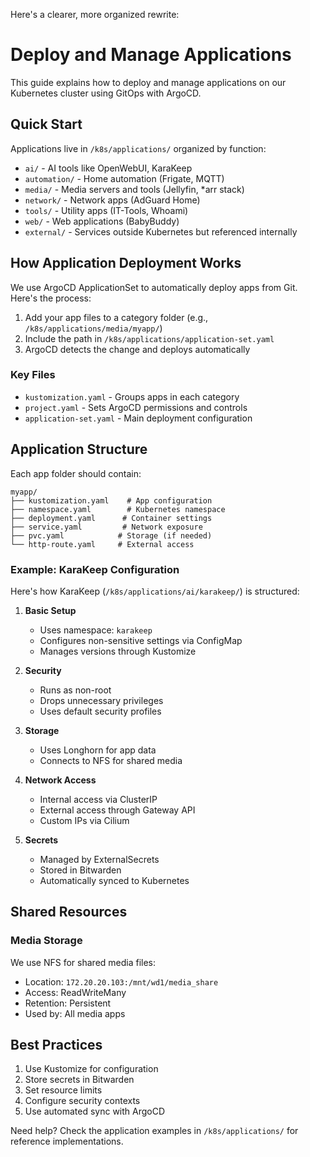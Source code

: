 Here's a clearer, more organized rewrite:

# Deploy and Manage Applications

This guide explains how to deploy and manage applications on our Kubernetes cluster using GitOps with ArgoCD.

## Quick Start

Applications live in `/k8s/applications/` organized by function:

- `ai/` - AI tools like OpenWebUI, KaraKeep
- `automation/` - Home automation (Frigate, MQTT)
- `media/` - Media servers and tools (Jellyfin, *arr stack)
- `network/` - Network apps (AdGuard Home)
- `tools/` - Utility apps (IT-Tools, Whoami)
- `web/` - Web applications (BabyBuddy)
- `external/` - Services outside Kubernetes but referenced internally

## How Application Deployment Works

We use ArgoCD ApplicationSet to automatically deploy apps from Git. Here's the process:

1. Add your app files to a category folder (e.g., `/k8s/applications/media/myapp/`)
2. Include the path in `/k8s/applications/application-set.yaml`
3. ArgoCD detects the change and deploys automatically

### Key Files

- `kustomization.yaml` - Groups apps in each category
- `project.yaml` - Sets ArgoCD permissions and controls
- `application-set.yaml` - Main deployment configuration

## Application Structure

Each app folder should contain:

```
myapp/
├── kustomization.yaml    # App configuration
├── namespace.yaml        # Kubernetes namespace
├── deployment.yaml      # Container settings
├── service.yaml         # Network exposure
├── pvc.yaml            # Storage (if needed)
└── http-route.yaml     # External access
```

### Example: KaraKeep Configuration

Here's how KaraKeep (`/k8s/applications/ai/karakeep/`) is structured:

1. **Basic Setup**
   - Uses namespace: `karakeep`
   - Configures non-sensitive settings via ConfigMap
   - Manages versions through Kustomize

2. **Security**
   - Runs as non-root
   - Drops unnecessary privileges
   - Uses default security profiles

3. **Storage**
   - Uses Longhorn for app data
   - Connects to NFS for shared media

4. **Network Access**
   - Internal access via ClusterIP
   - External access through Gateway API
   - Custom IPs via Cilium

5. **Secrets**
   - Managed by ExternalSecrets
   - Stored in Bitwarden
   - Automatically synced to Kubernetes

## Shared Resources

### Media Storage

We use NFS for shared media files:

- Location: `172.20.20.103:/mnt/wd1/media_share`
- Access: ReadWriteMany
- Retention: Persistent
- Used by: All media apps

## Best Practices

1. Use Kustomize for configuration
2. Store secrets in Bitwarden
3. Set resource limits
4. Configure security contexts
5. Use automated sync with ArgoCD

Need help? Check the application examples in `/k8s/applications/` for reference implementations.
